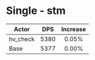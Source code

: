 # Single - stm
| Actor | DPS | Increase |
|---|:---:|:---:|
|hv_check|5380|0.05%|
|Base|5377|0.00%|
